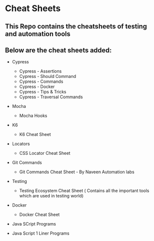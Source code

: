 #  Cheat Sheets 

## This Repo contains the cheatsheets of testing and automation tools 


## Below are the cheat sheets added:

* Cypress

  * Cypress - Assertions
  * Cypress - Should Command
  * Cypress - Commands
  * Cypress - Docker
  * Cypress - Tips & Tricks
  * Cypress - Traversal Commands

 * Mocha
   * Mocha Hooks
  
 * K6
   * K6 Cheat Sheet
  
* Locators
  * CSS Locator Cheat Sheet

* Git Commands
  * Git Commands Cheat Sheet - By Naveen Automation labs
 
* Testing
  * Testing Ecosystem Cheat Sheet ( Contains all the important tools which are used in testing world)
 
* Docker
  * Docker Cheat Sheet
 
* Java SCript Programs
 * Java Script 1 Liner Programs
 
        
    


